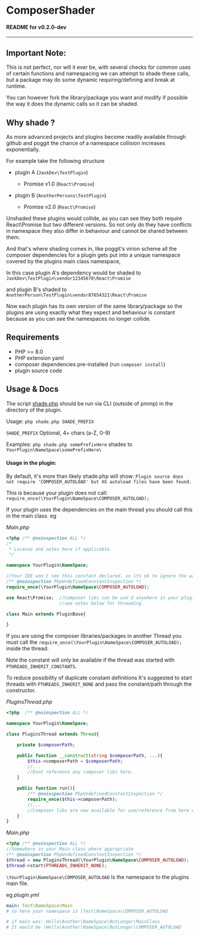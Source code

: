 # ComposerShader

#### README for v0.2.0-dev

---

## Important Note:
This is not perfect, nor will it ever be,
with several checks for common uses of certain functions and namespacing we can attempt to shade these calls,
but a package may do some dynamic requiring/defining and break at runtime.

You can however fork the library/package you want and modify if possible the way it does the dynamic calls so it can be shaded.

## Why shade ?
As more advanced projects and plugins become readily available through github and poggit the chance of a namespace collision increases exponentially.

For example take the following structure

- plugin A (`JaxkDev\TestPlugin`)
  - Promise v1.0 (`React\Promise`)


- plugin B (`AnotherPersons\TestPlugin`)
  - Promise v2.0 (`React\Promise`)

Unshaded these plugins would collide, as you can see they both require React\Promise but two different versions.
So not only do they have conflicts in namespace they also differ in behaviour and cannot be shared between them.

And that's where shading comes in, like poggit's virion scheme all the composer dependencies for a plugin gets put into a unique namespace covered by the plugins main class namespace,

In this case plugin A's dependency would be shaded to `JaxkDev\TestPlugin\vendor12345678\React\Promise`

and plugin B's shaded to `AnotherPerson\TestPlugin\vendor87654321\React\Promise`

Now each plugin has its own version of the same library/package so the plugins are using exactly what they expect and behaviour is constant because
as you can see the namespaces no longer collide.

## Requirements
- PHP >= 8.0
- PHP extension yaml
- composer dependencies pre-installed (run `composer install`)
- plugin source code

## Usage & Docs

The script [shade.php](shade.php) should be run via CLI (outside of pmmp) in the directory of the plugin.

Usage: `php shade.php SHADE_PREFIX`

`SHADE_PREFIX` Optional, 4+ chars (a-Z, 0-9)

Examples:
`php shade.php somePrefixHere` shades to `YourPlugin\NameSpace\somePrefixHere\`

#### Usage in the plugin:

By default, it's more than likely shade.php will show:
`Plugin source does not require 'COMPOSER_AUTOLOAD' but XX autoload files have been found.`

This is because your plugin does not call: `require_once(\YourPlugin\NameSpace\COMPOSER_AUTOLOAD);`

If your plugin uses the dependencies on the main thread you should call this in the main class.
eg

*Main.php*

```php
<?php /** @noinspection ALL */
/*
 * License and notes here if applicable.
 */

namespace YourPlugin\NameSpace;

//Your IDE won't see this constant declared. so its ok to ignore the warning.
/** @noinspection PhpUndefinedConstantInspection */
require_once(\YourPlugin\NameSpace\COMPOSER_AUTOLOAD);

use React\Promise;  //Composer libs can be use'd anywhere in your plugin
                    //see notes below for threading.

class Main extends PluginBase{

}
```

If you are using the composer libraries/packages in another Thread you must call the `require_once(\YourPlugin\NameSpace\COMPOSER_AUTOLOAD);` inside the thread.

Note the constant will only be available if the thread was started with `PTHREADS_INHERIT_CONSTANTS`.

To reduce possibility of duplicate constant definitions It's suggested to start threads with `PTHREADS_INHERIT_NONE` and
pass the constant/path through the constructor.

*PluginsThread.php*
```php
<?php  /** @noinspection ALL */

namespace YourPlugin\NameSpace;

class PluginsThread extends Thread{

    private $composerPath;

    public function __construct(string $composerPath, ...){
        $this->composerPath = $composerPath;
        //...
        //Dont reference any composer libs here.
    }

    public function run(){
        /** @noinspection PhpUndefinedConstantInspection */
        require_once($this->composerPath);
        //...
        //Composer libs are now available for use/reference from here onwards.
    }
}
```

*Main.php*
```php
<?php /** @noinspection ALL */
//Somewhere in your Main class where appropriate
/** @noinspection PhpUndefinedConstantInspection */
$thread = new PluginsThread(\YourPlugin\NameSpace\COMPOSER_AUTOLOAD);
$thread->start(PTHREADS_INHERIT_NONE);
```

`\YourPlugin\NameSpace\COMPOSER_AUTOLOAD` Is the namespace to the plugins main file.

eg *plugin.yml*
```yaml
main: Test\NameSpace\Main
# so here your namespace is \Test\NameSpace\COMPOSER_AUTOLOAD

# if main was: Hello\Another\NameSpace\ButLonger\MainClass
# It would be \Hello\Another\NameSpace\ButLonger\COMPOSER_AUTOLOAD
```
